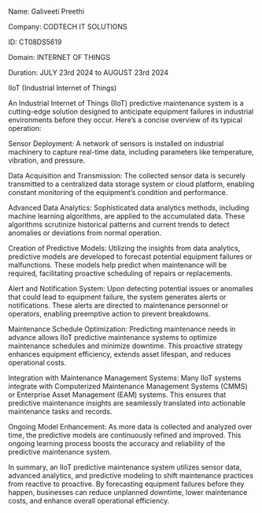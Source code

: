 Name: Galiveeti Preethi

Company: CODTECH IT SOLUTIONS

ID: CT08DS5619

Domain: INTERNET OF THINGS

Duration: JULY 23rd 2024 to AUGUST 23rd 2024

IIoT (Industrial Internet of Things)

An Industrial Internet of Things (IIoT) predictive maintenance system is a cutting-edge solution designed to anticipate equipment failures in industrial environments before they occur. Here’s a concise overview of its typical operation:

Sensor Deployment: A network of sensors is installed on industrial machinery to capture real-time data, including parameters like temperature, vibration, and pressure.

Data Acquisition and Transmission: The collected sensor data is securely transmitted to a centralized data storage system or cloud platform, enabling constant monitoring of the equipment’s condition and performance.

Advanced Data Analytics: Sophisticated data analytics methods, including machine learning algorithms, are applied to the accumulated data. These algorithms scrutinize historical patterns and current trends to detect anomalies or deviations from normal operation.

Creation of Predictive Models: Utilizing the insights from data analytics, predictive models are developed to forecast potential equipment failures or malfunctions. These models help predict when maintenance will be required, facilitating proactive scheduling of repairs or replacements.

Alert and Notification System: Upon detecting potential issues or anomalies that could lead to equipment failure, the system generates alerts or notifications. These alerts are directed to maintenance personnel or operators, enabling preemptive action to prevent breakdowns.

Maintenance Schedule Optimization: Predicting maintenance needs in advance allows IIoT predictive maintenance systems to optimize maintenance schedules and minimize downtime. This proactive strategy enhances equipment efficiency, extends asset lifespan, and reduces operational costs.

Integration with Maintenance Management Systems: Many IIoT systems integrate with Computerized Maintenance Management Systems (CMMS) or Enterprise Asset Management (EAM) systems. This ensures that predictive maintenance insights are seamlessly translated into actionable maintenance tasks and records.

Ongoing Model Enhancement: As more data is collected and analyzed over time, the predictive models are continuously refined and improved. This ongoing learning process boosts the accuracy and reliability of the predictive maintenance system.

In summary, an IIoT predictive maintenance system utilizes sensor data, advanced analytics, and predictive modeling to shift maintenance practices from reactive to proactive. By forecasting equipment failures before they happen, businesses can reduce unplanned downtime, lower maintenance costs, and enhance overall operational efficiency.
